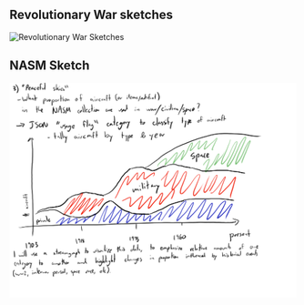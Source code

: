 
## Revolutionary War sketches

![Revolutionary War Sketches]()

## NASM Sketch
![NASM Sketch](https://github.com/nmolnar-parsons/major-studio-1/blob/main/sketches/NASM_Sketch.png)




